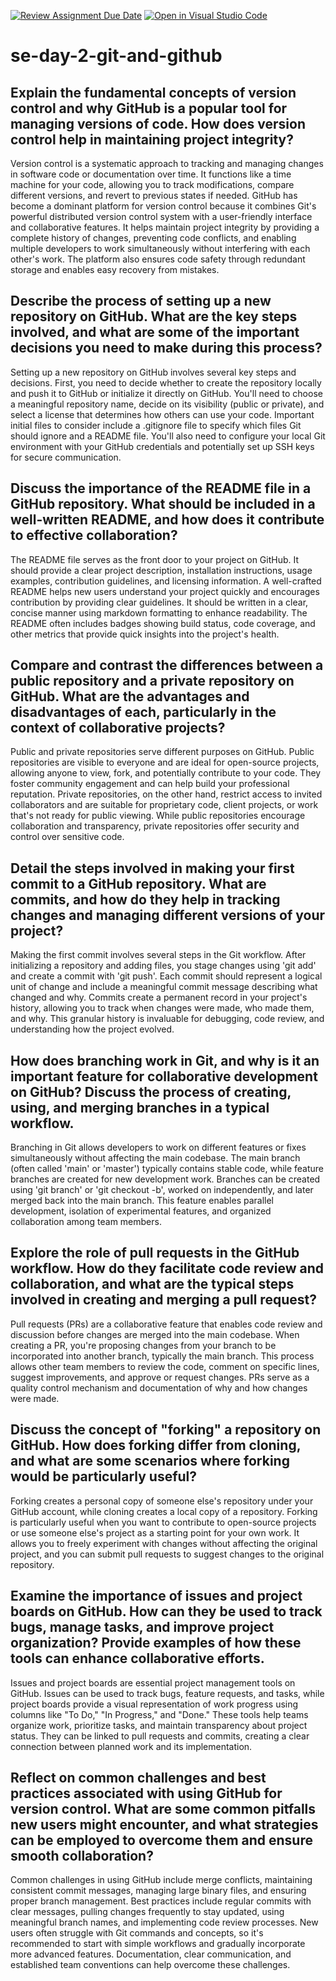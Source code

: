 [![Review Assignment Due Date](https://classroom.github.com/assets/deadline-readme-button-22041afd0340ce965d47ae6ef1cefeee28c7c493a6346c4f15d667ab976d596c.svg)](https://classroom.github.com/a/8wgCKhpZ)
[![Open in Visual Studio Code](https://classroom.github.com/assets/open-in-vscode-2e0aaae1b6195c2367325f4f02e2d04e9abb55f0b24a779b69b11b9e10269abc.svg)](https://classroom.github.com/online_ide?assignment_repo_id=18398737&assignment_repo_type=AssignmentRepo)
# se-day-2-git-and-github
## Explain the fundamental concepts of version control and why GitHub is a popular tool for managing versions of code. How does version control help in maintaining project integrity?

Version control is a systematic approach to tracking and managing changes in software code or documentation over time. It functions like a time machine for your code, allowing you to track modifications, compare different versions, and revert to previous states if needed. GitHub has become a dominant platform for version control because it combines Git's powerful distributed version control system with a user-friendly interface and collaborative features. It helps maintain project integrity by providing a complete history of changes, preventing code conflicts, and enabling multiple developers to work simultaneously without interfering with each other's work. The platform also ensures code safety through redundant storage and enables easy recovery from mistakes.

## Describe the process of setting up a new repository on GitHub. What are the key steps involved, and what are some of the important decisions you need to make during this process?

Setting up a new repository on GitHub involves several key steps and decisions. First, you need to decide whether to create the repository locally and push it to GitHub or initialize it directly on GitHub. You'll need to choose a meaningful repository name, decide on its visibility (public or private), and select a license that determines how others can use your code. Important initial files to consider include a .gitignore file to specify which files Git should ignore and a README file. You'll also need to configure your local Git environment with your GitHub credentials and potentially set up SSH keys for secure communication.

## Discuss the importance of the README file in a GitHub repository. What should be included in a well-written README, and how does it contribute to effective collaboration?

The README file serves as the front door to your project on GitHub. It should provide a clear project description, installation instructions, usage examples, contribution guidelines, and licensing information. A well-crafted README helps new users understand your project quickly and encourages contribution by providing clear guidelines. It should be written in a clear, concise manner using markdown formatting to enhance readability. The README often includes badges showing build status, code coverage, and other metrics that provide quick insights into the project's health.

## Compare and contrast the differences between a public repository and a private repository on GitHub. What are the advantages and disadvantages of each, particularly in the context of collaborative projects?

Public and private repositories serve different purposes on GitHub. Public repositories are visible to everyone and are ideal for open-source projects, allowing anyone to view, fork, and potentially contribute to your code. They foster community engagement and can help build your professional reputation. Private repositories, on the other hand, restrict access to invited collaborators and are suitable for proprietary code, client projects, or work that's not ready for public viewing. While public repositories encourage collaboration and transparency, private repositories offer security and control over sensitive code.

## Detail the steps involved in making your first commit to a GitHub repository. What are commits, and how do they help in tracking changes and managing different versions of your project?

Making the first commit involves several steps in the Git workflow. After initializing a repository and adding files, you stage changes using 'git add' and create a commit with 'git push'. Each commit should represent a logical unit of change and include a meaningful commit message describing what changed and why. Commits create a permanent record in your project's history, allowing you to track when changes were made, who made them, and why. This granular history is invaluable for debugging, code review, and understanding how the project evolved.

## How does branching work in Git, and why is it an important feature for collaborative development on GitHub? Discuss the process of creating, using, and merging branches in a typical workflow.

Branching in Git allows developers to work on different features or fixes simultaneously without affecting the main codebase. The main branch (often called 'main' or 'master') typically contains stable code, while feature branches are created for new development work. Branches can be created using 'git branch' or 'git checkout -b', worked on independently, and later merged back into the main branch. This feature enables parallel development, isolation of experimental features, and organized collaboration among team members.

## Explore the role of pull requests in the GitHub workflow. How do they facilitate code review and collaboration, and what are the typical steps involved in creating and merging a pull request?

Pull requests (PRs) are a collaborative feature that enables code review and discussion before changes are merged into the main codebase. When creating a PR, you're proposing changes from your branch to be incorporated into another branch, typically the main branch. This process allows other team members to review the code, comment on specific lines, suggest improvements, and approve or request changes. PRs serve as a quality control mechanism and documentation of why and how changes were made.

## Discuss the concept of "forking" a repository on GitHub. How does forking differ from cloning, and what are some scenarios where forking would be particularly useful?

Forking creates a personal copy of someone else's repository under your GitHub account, while cloning creates a local copy of a repository. Forking is particularly useful when you want to contribute to open-source projects or use someone else's project as a starting point for your own work. It allows you to freely experiment with changes without affecting the original project, and you can submit pull requests to suggest changes to the original repository.

## Examine the importance of issues and project boards on GitHub. How can they be used to track bugs, manage tasks, and improve project organization? Provide examples of how these tools can enhance collaborative efforts.
Issues and project boards are essential project management tools on GitHub. Issues can be used to track bugs, feature requests, and tasks, while project boards provide a visual representation of work progress using columns like "To Do," "In Progress," and "Done." These tools help teams organize work, prioritize tasks, and maintain transparency about project status. They can be linked to pull requests and commits, creating a clear connection between planned work and its implementation.

## Reflect on common challenges and best practices associated with using GitHub for version control. What are some common pitfalls new users might encounter, and what strategies can be employed to overcome them and ensure smooth collaboration?

Common challenges in using GitHub include merge conflicts, maintaining consistent commit messages, managing large binary files, and ensuring proper branch management. Best practices include regular commits with clear messages, pulling changes frequently to stay updated, using meaningful branch names, and implementing code review processes. New users often struggle with Git commands and concepts, so it's recommended to start with simple workflows and gradually incorporate more advanced features. Documentation, clear communication, and established team conventions can help overcome these challenges.
